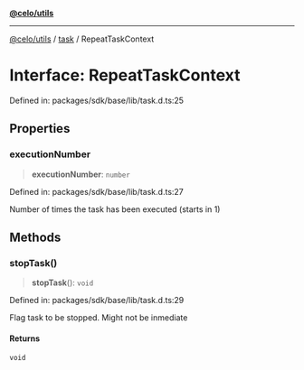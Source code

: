 [**@celo/utils**](../../README.md)

***

[@celo/utils](../../README.md) / [task](../README.md) / RepeatTaskContext

# Interface: RepeatTaskContext

Defined in: packages/sdk/base/lib/task.d.ts:25

## Properties

### executionNumber

> **executionNumber**: `number`

Defined in: packages/sdk/base/lib/task.d.ts:27

Number of times the task has been executed (starts in 1)

## Methods

### stopTask()

> **stopTask**(): `void`

Defined in: packages/sdk/base/lib/task.d.ts:29

Flag task to be stopped. Might not be inmediate

#### Returns

`void`
